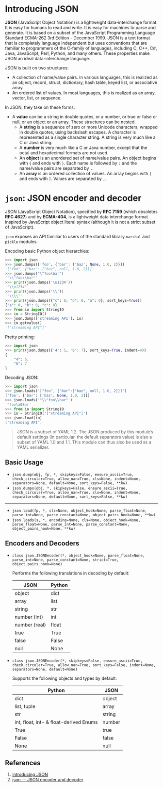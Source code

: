 # Introducing JSON

**JSON** (JavaScript Object Notation) is a lightweight data-interchange format. It is easy for humans to read and write. It is easy for machines to parse and generate. It is based on a subset of the JavaScript Programming Language Standard ECMA-262 3rd Edition - December 1999. JSON is a text format that is completely language independent but uses conventions that are familiar to programmers of the C-family of languages, including C, C++, C#, Java, JavaScript, Perl, Python, and many others. These properties make JSON an ideal data-interchange language.

JSON is built on two structures:

- A collection of name/value pairs. In various languages, this is realized as an object, record, struct, dictionary, hash table, keyed list, or associative array.
- An ordered list of values. In most languages, this is realized as an array, vector, list, or sequence.

In JSON, they take on these forms:

- A **value** can be a string in double quotes, or a number, or true or false or null, or an object or an array. These structures can be nested.
    - A **string** is a sequence of zero or more Unicode characters, wrapped in double quotes, using backslash escapes. A character is represented as a single character string. A string is very much like a C or Java string.
    - A **number** is very much like a C or Java number, except that the octal and hexadecimal formats are not used.
    - An **object** is an unordered set of name/value pairs. An object begins with `{` and ends with `}`. Each name is followed by `:` and the name/value pairs are separated by `,`.
    - An **array** is an ordered collection of values. An array begins with `[` and ends with `]`. Values are separated by `,`.

# `json`: JSON encoder and decoder

JSON (JavaScript Object Notation), specified by **RFC 7159** (which obsoletes **RFC 4627**) and by **ECMA-404**, is a lightweight data interchange format inspired by JavaScript object literal syntax (although it is not a strict subset of JavaScript).

`json` exposes an API familiar to users of the standard library `marshal` and `pickle` modules.

Encoding basic Python object hierarchies:

```python
>>> import json
>>> json.dumps(['foo', {'bar': ('baz', None, 1.0, 2)}])
'["foo", {"bar": ["baz", null, 1.0, 2]}]'
>>> json.dumps("\"foo\bar")
'"\\"foo\\bar"'
>>> print(json.dumps('\u1234'))
'"\\u1234"'
>>> print(json.dumps('\\'))
'"\\\\"'
>>> print(json.dumps({"c": 0, "b": 0, "a": 0}, sort_keys=True))
{"a": 0, "b": 0, "c": 0}
>>> from io import StringIO
>>> io = StringIO()
>>> json.dump(['streaming API'], io)
>>> io.getvalue()
'["streaming API"]'
```

Pretty printing:

```python
>>> import json
>>> print(json.dumps({'4': 5, '6': 7}, sort_keys=True, indent=4))
{
    "4": 5,
    "6": 7
}
```

Decoding JSON:

```python
>>> import json
>>> json.loads('["foo", {"bar":["baz", null, 1.0, 2]}]')
['foo', {'bar': ['baz', None, 1.0, 2]}]
>>> json.loads('"\\"foo\\bar"')
'"foo\x08ar'
>>> from io import StringIO
>>> io = StringIO('["streaming API"]')
>>> json.load(io)
['streaming API']
```

> JSON is a subset of YAML 1.2. The JSON produced by this module’s default settings (in particular, the default separators value) is also a subset of YAML 1.0 and 1.1. This module can thus also be used as a YAML serializer.

## Basic Usage

- `json.dump(obj, fp, *, skipkeys=False, ensure_ascii=True, check_circular=True, allow_nan=True, cls=None, indent=None, separators=None, default=None, sort_keys=False, **kw)`
- `json.dumps(obj, *, skipkeys=False, ensure_ascii=True, check_circular=True, allow_nan=True, cls=None, indent=None, separators=None, default=None, sort_keys=False, **kw)`

---

- `json.load(fp, *, cls=None, object_hook=None, parse_float=None, parse_int=None, parse_constant=None, object_pairs_hook=None, **kw)`
- `json.loads(s, *, encoding=None, cls=None, object_hook=None, parse_float=None, parse_int=None, parse_constant=None, object_pairs_hook=None, **kw)`

## Encoders and Decoders

- `class json.JSONDecoder(*, object_hook=None, parse_float=None, parse_int=None, parse_constant=None, strict=True, object_pairs_hook=None)`

    Performs the following translations in decoding by default:

    | JSON | Python |
    | --- | --- |
    | object | dict |
    | array | list |
    | string | str |
    | number (int) | int |
    | number (real) | float |
    | true | True |
    | false | False |
    | null | None |

- `class json.JSONEncoder(*, skipkeys=False, ensure_ascii=True, check_circular=True, allow_nan=True, sort_keys=False, indent=None, separators=None, default=None)`

    Supports the following objects and types by default:

    | Python | JSON |
    | --- | --- |
    | dict | object |
    | list, tuple | array |
    | str | string |
    | int, float, int- & float-derived Enums | number |
    | True | true |
    | False | false |
    | None | null |

## References

1. [Introducing JSON](https://www.json.org/json-en.html)
2. [json — JSON encoder and decoder](https://docs.python.org/3.7/library/json.html)
